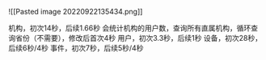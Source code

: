 ![[Pasted image 20220922135434.png]]

机构，初次14秒，后续1.66秒
	会统计机构的用户数，查询所有直属机构，循环查询省份（不需要），修改后首次4秒
用户，初次3.3秒，后续1秒
设备，初次28秒，后续6秒/4秒
事件，初次7秒，后续5秒/4秒